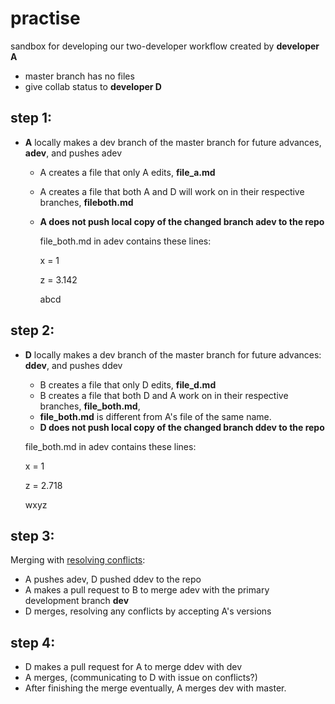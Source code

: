 # practise
sandbox for developing our two-developer workflow created by **developer A**

  - master branch has no files
  - give collab status to **developer D**
  
  ## step 1:
  - **A** locally makes a dev branch of the master branch for future advances, **adev**, and pushes adev 
    - A creates a file that only A edits, **file_a.md**
    - A creates a file that both A and D will work on in their respective branches, **fileboth.md**
    - **A does not push local copy of the changed branch adev to the repo**
 
 
      file_both.md in adev contains these lines:
      
      x = 1
      
      z = 3.142
      
      abcd
    
  ## step 2:
  - **D** locally makes a dev branch of the master branch for future advances: **ddev**, and pushes ddev 
      - B creates a file that only D edits, **file_d.md**
      - B creates a file that both D and A work on in their respective branches, **file_both.md**, 
      - **file_both.md** is different from A's file of the same name.
      - **D does not push local copy of the changed branch ddev to the repo**


      file_both.md in adev contains these lines:
      
      x = 1
      
      z = 2.718
      
      wxyz
 
## step 3:
Merging with [resolving conflicts](https://github.com/cubeton/git101/blob/master/TurtorialInfo/AdditionalGitTechniques.md):
  - A pushes adev, D pushed ddev to the repo
  - A makes a pull request to B to merge adev with the primary development branch **dev**
  - D merges, resolving any conflicts by accepting A's versions
  
## step 4:
  - D makes a pull request for A to merge ddev with dev
  - A merges, (communicating to D with issue on conflicts?)
  - After finishing the merge eventually, A merges dev with master.
